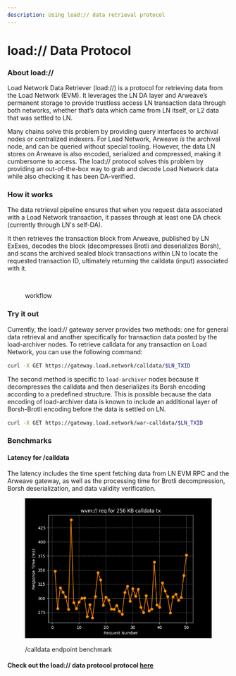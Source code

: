 ```yaml
---
description: Using load:// data retrieval protocol
---
```


# load:// Data Protocol

### About load://

Load Network Data Retriever (load://) is a protocol for retrieving data from the Load Network (EVM). It leverages the LN DA layer and Arweave’s permanent storage to provide trustless access LN transaction data through both networks, whether that’s data which came from LN itself, or L2 data that was settled to LN.

Many chains solve this problem by providing query interfaces to archival nodes or centralized indexers. For Load Network, Arweave _is_ the archival node, and can be queried without special tooling. However, the data LN stores on Arweave is also encoded, serialized and compressed, making it cumbersome to access. The load:// protocol solves this problem by providing an out-of-the-box way to grab and decode Load Network data while also checking it has been DA-verified.

### How it works

The data retrieval pipeline ensures that when you request data associated with a Load Network transaction, it passes through at least one DA check (currently through LN's self-DA).

It then retrieves the transaction block from Arweave, published by LN ExExes, decodes the block (decompresses Brotli and deserializes Borsh), and scans the archived sealed block transactions within LN to locate the requested transaction ID, ultimately returning the calldata (input) associated with it.

<figure><img src="../../.gitbook/assets/wvm-req (2).png" alt=""><figcaption><p>workflow</p></figcaption></figure>

### Try it out

Currently, the load:// gateway server provides two methods: one for general data retrieval and another specifically for transaction data posted by the load-archiver nodes. To retrieve calldata for any transaction on Load Network, you can use the following command:

```bash
curl -X GET https://gateway.load.network/calldata/$LN_TXID
```

The second method is specific to `load-archiver` nodes because it decompresses the calldata and then deserializes its Borsh encoding according to a predefined structure. This is possible because the data encoding of load-archiver data is known to include an additional layer of Borsh-Brotli encoding before the data is settled on LN.

```bash
curl -X GET https://gateway.load.network/war-calldata/$LN_TXID
```

### Benchmarks

#### Latency for /calldata

The latency includes the time spent fetching data from LN EVM RPC and the Arweave gateway, as well as the processing time for Brotli decompression, Borsh deserialization, and data validity verification.

<figure><img src="../../.gitbook/assets/image (19).png" alt=""><figcaption><p>/calldata endpoint benchmark</p></figcaption></figure>

#### Check out the load:// data protocol protocol [here](https://github.com/weavevM/wvm-data-retriever)
